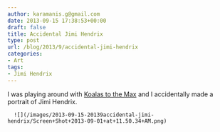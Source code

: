 ```yaml
---
author: karamanis.g@gmail.com
date: 2013-09-15 17:38:53+00:00
draft: false
title: Accidental Jimi Hendrix
type: post
url: /blog/2013/9/accidental-jimi-hendrix
categories:
- Art
tags:
- Jimi Hendrix
---
```


I was playing around with [Koalas to the Max](http://koalastothemax.com) and I accidentally made a portrait of Jimi Hendrix.


  
      ![](/images/2013-09-15-20139accidental-jimi-hendrix/Screen+Shot+2013-09-01+at+11.50.34+AM.png)

